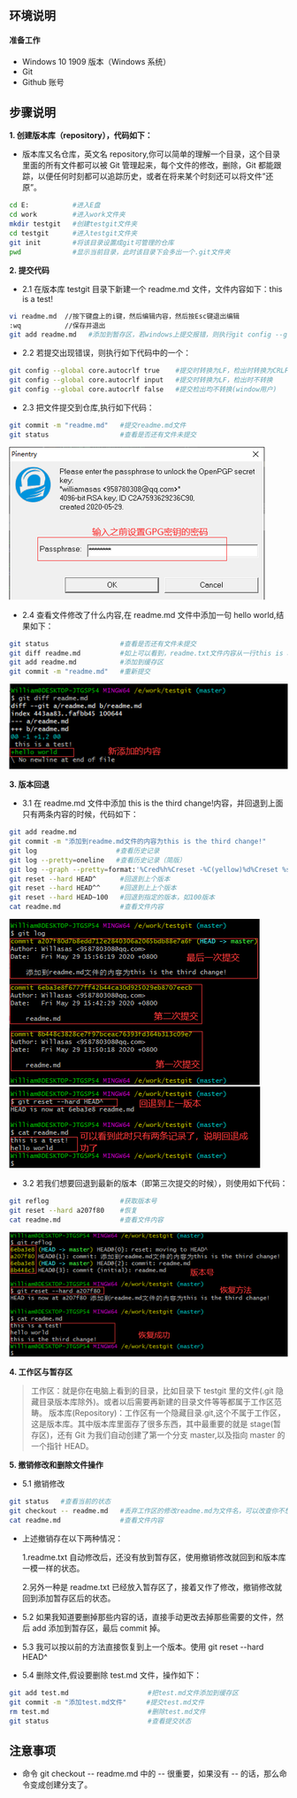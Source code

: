 ## **环境说明**

#### 准备工作

- Windows 10 1909 版本（Windows 系统）
- Git
- Github 账号

## **步骤说明**

**1. 创建版本库（repository），代码如下：**

- 版本库又名仓库，英文名 repository,你可以简单的理解一个目录，这个目录里面的所有文件都可以被 Git 管理起来，每个文件的修改，删除，Git 都能跟踪，以便任何时刻都可以追踪历史，或者在将来某个时刻还可以将文件”还原”。

```Bash
cd E:           #进入E盘
cd work         #进入work文件夹
mkdir testgit   #创建testgit文件夹
cd testgit      #进入testgit文件夹
git init        #将该目录设置成git可管理的仓库
pwd             #显示当前目录，此时该目录下会多出一个.git文件夹
```

**2. 提交代码**

- 2.1 在版本库 testgit 目录下新建一个 readme.md 文件，文件内容如下：this is a test!

```bash
vi readme.md  //按下键盘上的i键，然后编辑内容，然后按Esc键退出编辑
:wq           //保存并退出
git add readme.md   #添加到暂存区，若windows上提交报错，则执行git config --global core.autocrlf false命令
```

- 2.2 若提交出现错误，则执行如下代码中的一个：

```bash
git config --global core.autocrlf true    #提交时转换为LF，检出时转换为CRLF
git config --global core.autocrlf input   #提交时转换为LF，检出时不转换
git config --global core.autocrlf false   #提交检出均不转换(window用户)
```

- 2.3 把文件提交到仓库,执行如下代码：

```bash
git commit -m "readme.md"   #提交readme.md文件
git status                  #查看是否还有文件未提交
```

![提交验证](../../img/w_img/gpg11.png)

- 2.4 查看文件修改了什么内容,在 readme.md 文件中添加一句 hello world,结果如下：

```bash
git status                  #查看是否还有文件未提交
git diff readme.md          #如上可以看到，readme.txt文件内容从一行this is a test!改成 二行 添加了一行hello world内容。
git add readme.md           #添加到缓存区
git commit -m "readme.md"   #重新提交
```

![查看修改](../../img/w_img/gpg12.png)

**3. 版本回退**

- 3.1 在 readme.md 文件中添加 this is the third change!内容，并回退到上面只有两条内容的时候，代码如下：

```bash
git add readme.md
git commit -m "添加到readme.md文件的内容为this is the third change!"
git log                    #查看历史记录
git log --pretty=oneline   #查看历史记录（简版）
git log --graph --pretty=format:'%Cred%h%Creset -%C(yellow)%d%Creset %s %Cgreen(%cr) %C(bold blue)<%an>%Creset' --abbrev-commit --    #按指定格式输出提交历史
git reset --hard HEAD^      #回退到上个版本
git reset --hard HEAD^^     #回退到上上个版本
git reset --hard HEAD~100   #回退到指定的版本，如100版本
cat readme.md               #查看文件内容
```

![查看修改历史](../../img/w_img/gpg13.png)
![版本回退](../../img/w_img/gpg14.png)

- 3.2 若我们想要回退到最新的版本（即第三次提交的时候），则使用如下代码：

```bash
git reflog                  #获取版本号
git reset --hard a207f80    #恢复
cat readme.md               #查看文件内容
```

![版本恢复过程](../../img/w_img/gpg15.png)

**4. 工作区与暂存区**

> 工作区：就是你在电脑上看到的目录，比如目录下 testgit 里的文件(.git 隐藏目录版本库除外)。或者以后需要再新建的目录文件等等都属于工作区范畴。
> 版本库(Repository)：工作区有一个隐藏目录.git,这个不属于工作区，这是版本库。其中版本库里面存了很多东西，其中最重要的就是 stage(暂存区)，还有 Git 为我们自动创建了第一个分支 master,以及指向 master 的一个指针 HEAD。

**5. 撤销修改和删除文件操作**

- 5.1 撤销修改

```Bash
git status   #查看当前的状态
git checkout -- readme.md   #丢弃工作区的修改readme.md为文件名，可以改查你不想要修改的文件名
cat readme.md               #查看文件内容
```

- 上述撤销存在以下两种情况：

  1.readme.txt 自动修改后，还没有放到暂存区，使用撤销修改就回到和版本库一模一样的状态。

  2.另外一种是 readme.txt 已经放入暂存区了，接着又作了修改，撤销修改就回到添加暂存区后的状态。

- 5.2 如果我知道要删掉那些内容的话，直接手动更改去掉那些需要的文件，然后 add 添加到暂存区，最后 commit 掉。
- 5.3 我可以按以前的方法直接恢复到上一个版本。使用 git reset --hard HEAD^

- 5.4 删除文件,假设要删除 test.md 文件，操作如下：

```Bash
git add test.md                    #把test.md文件添加到缓存区
git commit -m "添加test.md文件"     #提交test.md文件
rm test.md                         #删除test.md文件
git status                         #查看提交状态
```

## **注意事项**

- 命令 git checkout -- readme.md 中的 -- 很重要，如果没有 -- 的话，那么命令变成创建分支了。
